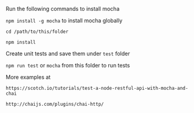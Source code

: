 Run the following commands to install mocha 


`npm install -g mocha`  to install mocha globally

`cd /path/to/this/folder` 

`npm install` 

Create unit tests and save them under `test` folder

`npm run test` or `mocha` from this folder to run tests

More examples at

`https://scotch.io/tutorials/test-a-node-restful-api-with-mocha-and-chai`

`http://chaijs.com/plugins/chai-http/`


